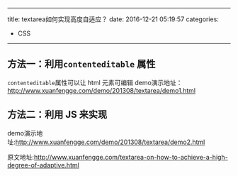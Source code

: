 ----
title: textarea如何实现高度自适应？
date: 2016-12-21 05:19:57
categories:
- CSS
----
## 方法一：利用`contenteditable` 属性
`contenteditable`属性可以让 html 元素可编辑
demo演示地址：http://www.xuanfengge.com/demo/201308/textarea/demo1.html

## 方法二：利用 JS 来实现

demo演示地址:http://www.xuanfengge.com/demo/201308/textarea/demo2.html

原文地址:<http://www.xuanfengge.com/textarea-on-how-to-achieve-a-high-degree-of-adaptive.html>
